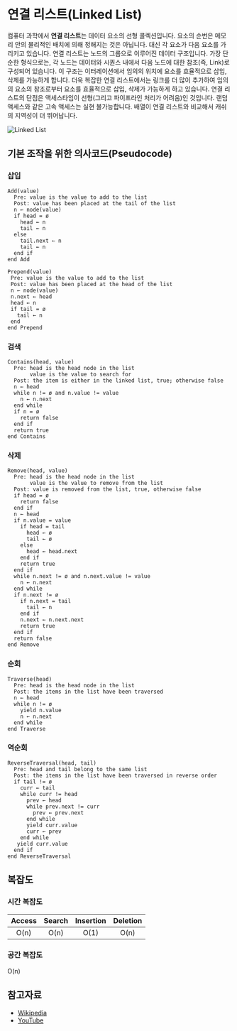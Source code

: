 # 연결 리스트(Linked List)

컴퓨터 과학에서 **연결 리스트**는 데이터 요소의 선형 콜렉션입니다. 요소의 순번은 메모리 안의 물리적인 배치에 의해 정해지는 것은 아닙니다. 대신 각 요소가 다음 요소를 가리키고 있습니다. 연결 리스트는 노드의 그룹으로 이루어진 데이터 구조입니다. 가장 단순한 형식으로는, 각 노드는 데이터와 시퀀스 내에서 다음 노드에 대한 참조(즉, Link)로 구성되어 있습니다. 이 구조는 이터레이션에서 임의의 위치에 요소를 효율적으로 삽입, 삭제를 가능하게 합니다. 더욱 복잡한 연결 리스트에서는 링크를 더 많이 추가하여 임의의 요소의 참조로부터 요소를 효율적으로 삽입, 삭제가 가능하게 하고 있습니다. 연결 리스트의 단점은 액세스타임이 선형(그리고 파이프라인 처리가 어려움)인 것입니다. 랜덤 액세스와 같은 고속 액세스는 실현 불가능합니다. 배열이 연결 리스트와 비교해서 캐쉬의 지역성이 더 뛰어납니다.

![Linked List](https://upload.wikimedia.org/wikipedia/commons/6/6d/Singly-linked-list.svg)

## 기본 조작을 위한 의사코드(Pseudocode)

### 삽입

```text
Add(value)
  Pre: value is the value to add to the list
  Post: value has been placed at the tail of the list
  n ← node(value)
  if head = ø
    head ← n
    tail ← n
  else
    tail.next ← n
    tail ← n
  end if
end Add
```

```text
Prepend(value)
 Pre: value is the value to add to the list
 Post: value has been placed at the head of the list
 n ← node(value)
 n.next ← head
 head ← n
 if tail = ø
   tail ← n
 end
end Prepend
```

### 검색

```text
Contains(head, value)
  Pre: head is the head node in the list
       value is the value to search for
  Post: the item is either in the linked list, true; otherwise false
  n ← head
  while n != ø and n.value != value
    n ← n.next
  end while
  if n = ø
    return false
  end if
  return true
end Contains
```

### 삭제

```text
Remove(head, value)
  Pre: head is the head node in the list
       value is the value to remove from the list
  Post: value is removed from the list, true, otherwise false
  if head = ø
    return false
  end if
  n ← head
  if n.value = value
    if head = tail
      head ← ø
      tail ← ø
    else
      head ← head.next
    end if
    return true
  end if
  while n.next != ø and n.next.value != value
    n ← n.next
  end while
  if n.next != ø
    if n.next = tail
      tail ← n
    end if
    n.next ← n.next.next
    return true
  end if
  return false
end Remove
```

### 순회

```text
Traverse(head)
  Pre: head is the head node in the list
  Post: the items in the list have been traversed
  n ← head
  while n != ø
    yield n.value
    n ← n.next
  end while
end Traverse
```

### 역순회

```text
ReverseTraversal(head, tail)
  Pre: head and tail belong to the same list
  Post: the items in the list have been traversed in reverse order
  if tail != ø
    curr ← tail
    while curr != head
      prev ← head
      while prev.next != curr
        prev ← prev.next
      end while
      yield curr.value
      curr ← prev
    end while
   yield curr.value
  end if
end ReverseTraversal
```

## 복잡도

### 시간 복잡도

| Access | Search | Insertion | Deletion |
| :----: | :----: | :-------: | :------: |
|  O(n)  |  O(n)  |   O(1)    |   O(n)   |

### 공간 복잡도

O(n)

## 참고자료

- [Wikipedia](https://en.wikipedia.org/wiki/Linked_list)
- [YouTube](https://www.youtube.com/watch?v=njTh_OwMljA&index=2&t=1s&list=PLLXdhg_r2hKA7DPDsunoDZ-Z769jWn4R8)
